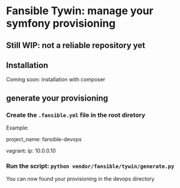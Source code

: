 # Fansible Tywin: manage your symfony provisioning

## Still WIP: not a reliable repository yet 

## Installation

Coming soon: installation with composer

## generate your provisioning

### Create the `.fansible.yml` file in the root diretory
Example:

  project_name: fansible-devops

  vagrant:
    ip: 10.0.0.10

### Run the script: `python vendor/fansible/tywin/generate.py`
You can now found your provisioning in the devops directory
